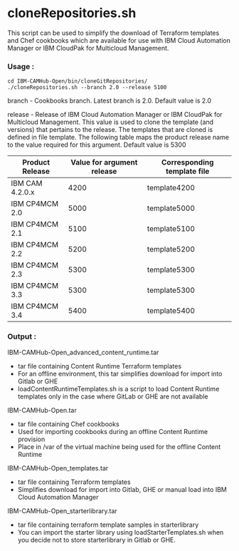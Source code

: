 #  cloneRepositories.sh
This script can be used to simplify the download of Terraform templates and Chef cookbooks which are available for use with IBM Cloud Automation Manager or IBM CloudPak for Multicloud Management.

### Usage :
```
cd IBM-CAMHub-Open/bin/cloneGitRepositories/
./cloneRepositories.sh --branch 2.0 --release 5100
```
branch - Cookbooks branch. Latest branch is 2.0. Default value is 2.0

release - Release of IBM Cloud Automation Manager or IBM CloudPak for Multicloud Management. This value is used to clone the template (and versions) that pertains to the release. The templates that are cloned is defined in file template<release>. The following table maps the product release name to the value required for this argument. Default value is 5300

| Product Release        | Value for argument release     | Corresponding template file    |
|------------------------|--------------------------------|--------------------------------|
| IBM CAM 4.2.0.x        | 4200                           | template4200                   |
| IBM CP4MCM 2.0         | 5000                           | template5000                   |
| IBM CP4MCM 2.1         | 5100                           | template5100                   |
| IBM CP4MCM 2.2         | 5200                           | template5200                   |
| IBM CP4MCM 2.3         | 5300                           | template5300                   |
| IBM CP4MCM 3.3         | 5300                           | template5300                   |
| IBM CP4MCM 3.4         | 5400                           | template5400                   |



### Output :

IBM-CAMHub-Open_advanced_content_runtime.tar
- tar file containing Content Runtime Terraform templates
- For an offline environment, this tar simplifies download for import into Gitlab or GHE
- loadContentRuntimeTemplates.sh is a script to load Content Runtime templates only in the case where GitLab or GHE are not available

IBM-CAMHub-Open.tar
- tar file containing Chef cookbooks
- Used for importing cookbooks during an offline Content Runtime provision
- Place in /var of the virtual machine being used for the offline Content Runtime

IBM-CAMHub-Open_templates.tar
- tar file containing Terraform templates
- Simplifies download for import into Gitlab, GHE or manual load into IBM Cloud Automation Manager

IBM-CAMHub-Open_starterlibrary.tar
- tar file containing terraform template samples in starterlibrary
- You can import the starter library using loadStarterTemplates.sh when you decide not to store starterlibrary in Gitlab or GHE. 